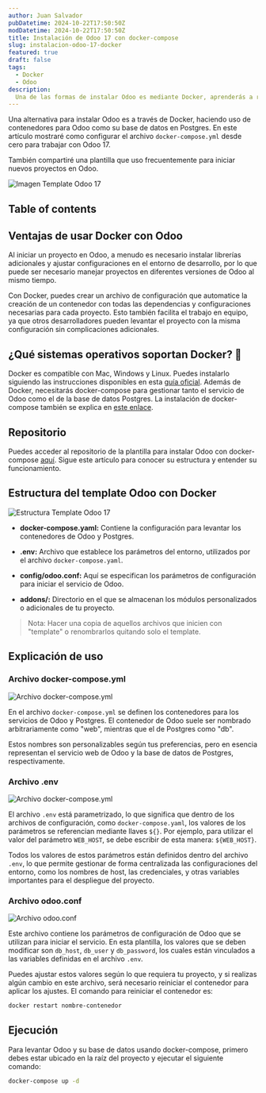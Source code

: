```yaml
---
author: Juan Salvador
pubDatetime: 2024-10-22T17:50:50Z
modDatetime: 2024-10-22T17:50:50Z
title: Instalación de Odoo 17 con docker-compose
slug: instalacion-odoo-17-docker
featured: true
draft: false
tags:
  - Docker
  - Odoo
description:
  Una de las formas de instalar Odoo es mediante Docker, aprenderás a realizar una configuración desde cero para Odoo 17.
---
```


Una alternativa para instalar Odoo es a través de Docker, haciendo uso de contenedores para Odoo como su base de datos en Postgres. En este artículo mostraré como configurar el archivo ```docker-compose.yml``` desde cero para trabajar con Odoo 17. 

También compartiré una plantilla que uso frecuentemente para iniciar nuevos proyectos en Odoo.

![Imagen Template Odoo 17](/blog/post-6/odoo-17-template.webp)

## Table of contents

## Ventajas de usar Docker con Odoo
Al iniciar un proyecto en Odoo, a menudo es necesario instalar librerías adicionales y ajustar configuraciones en el entorno de desarrollo, por lo que puede ser necesario manejar proyectos en diferentes versiones de Odoo al mismo tiempo. 

Con Docker, puedes crear un archivo de configuración que automatice la creación de un contenedor con todas las dependencias y configuraciones necesarias para cada proyecto. Esto también facilita el trabajo en equipo, ya que otros desarrolladores pueden levantar el proyecto con la misma configuración sin complicaciones adicionales.

## ¿Qué sistemas operativos soportan Docker? 🐳
Docker es compatible con Mac, Windows y Linux. Puedes instalarlo siguiendo las instrucciones disponibles en esta [guía oficial](https://docs.docker.com/get-started/get-docker/). Además de Docker, necesitarás docker-compose para gestionar tanto el servicio de Odoo como el de la base de datos Postgres. La instalación de docker-compose también se explica en [este enlace](https://docs.docker.com/compose/install/).

## Repositorio
Puedes acceder al repositorio de la plantilla para instalar Odoo con docker-compose [aquí](https://github.com/jsalvador-zsh/template-odoo-v17). Sigue este artículo para conocer su estructura y entender su funcionamiento.

## Estructura del template Odoo con Docker

![Estructura Template Odoo 17](/blog/post-6/estructura-template-docker.webp)

- **docker-compose.yaml:** Contiene la configuración para levantar los contenedores de Odoo y Postgres.

- **.env:** Archivo que establece los parámetros del entorno, utilizados por el archivo ```docker-compose.yaml```.

- **config/odoo.conf:** Aquí se especifican los parámetros de configuración para iniciar el servicio de Odoo.

- **addons/:** Directorio en el que se almacenan los módulos personalizados o adicionales de tu proyecto.

> Nota: Hacer una copia de aquellos archivos que inicien con "template" o renombrarlos quitando solo el template.

## Explicación de uso

### Archivo docker-compose.yml

![Archivo docker-compose.yml](/blog/post-6/docker-compose.webp)

En el archivo ```docker-compose.yml``` se definen los contenedores para los servicios de Odoo y Postgres.
El contenedor de Odoo suele ser nombrado arbitrariamente como "web", mientras que el de Postgres como "db".

Estos nombres son personalizables según tus preferencias, pero en esencia representan el servicio web de Odoo y la base de datos de Postgres, respectivamente.

### Archivo .env

![Archivo docker-compose.yml](/blog/post-6/archivo-env.webp)

El archivo ```.env``` está parametrizado, lo que significa que dentro de los archivos de configuración, como ```docker-compose.yaml```, los valores de los parámetros se referencian mediante llaves ```${}```. Por ejemplo, para utilizar el valor del parámetro ```WEB_HOST```, se debe escribir de esta manera: ```${WEB_HOST}```. 

Todos los valores de estos parámetros están definidos dentro del archivo ```.env```, lo que permite gestionar de forma centralizada las configuraciones del entorno, como los nombres de host, las credenciales, y otras variables importantes para el despliegue del proyecto.

### Archivo odoo.conf

![Archivo odoo.conf](/blog/post-6/archivo-odoo-conf.webp)

Este archivo contiene los parámetros de configuración de Odoo que se utilizan para iniciar el servicio. En esta plantilla, los valores que se deben modificar son ```db_host```, ```db_user``` y ```db_password```, los cuales están vinculados a las variables definidas en el archivo ```.env```. 

Puedes ajustar estos valores según lo que requiera tu proyecto, y si realizas algún cambio en este archivo, será necesario reiniciar el contenedor para aplicar los ajustes. El comando para reiniciar el contenedor es:

```bash
docker restart nombre-contenedor
```

## Ejecución

Para levantar Odoo y su base de datos usando docker-compose, primero debes estar ubicado en la raíz del proyecto y ejecutar el siguiente comando:

```bash
docker-compose up -d
```